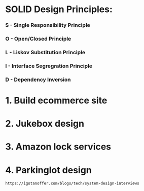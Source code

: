# SOLID Design Principles:
### S - Single Responsibility Principle
### O - Open/Closed Principle
### L - Liskov Substitution Principle
### I - Interface Segregration Principle
### D - Dependency Inversion

# 1. Build ecommerce site

# 2. Jukebox design

# 3. Amazon lock services

# 4. Parkinglot design
    https://igotanoffer.com/blogs/tech/system-design-interviews



















